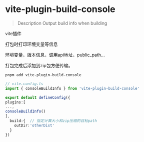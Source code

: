 # vite-plugin-build-console

>Description
> Output build info when building

vite插件

打包时打印环境变量等信息

环境变量，版本信息，调用api地址，public_path...

打包完成后添加到zip包方便传输。

```
pnpm add vite-plugin-build-console
```


``` typescript
// vite.config.ts
import { consoleBuildInfo } from 'vite-plugin-build-console'

export default defineConfig({
plugins:[
...,
consoleBuildInfo()
],
  build:{  // 指定计算大小和zip压缩的目标path
    outDir:'otherDist'
  }
})
```

